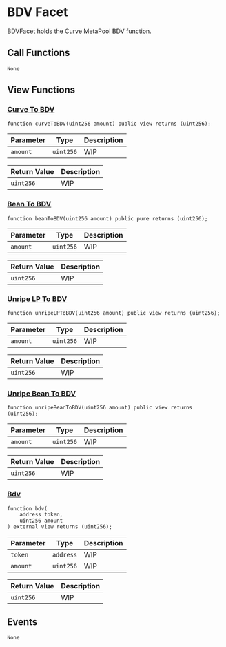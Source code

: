 # BDV Facet

BDVFacet holds the Curve MetaPool BDV function.

## Call Functions

```
None
```

## View Functions

### [Curve To BDV](https://github.com/BeanstalkFarms/Beanstalk/blob/master/protocol/contracts/beanstalk/silo/BDVFacet.sol#L19)

```solidity
function curveToBDV(uint256 amount) public view returns (uint256);
```

| Parameter | Type      | Description |
|-----------|-----------|-------------|
| `amount`  | `uint256` | WIP         |

| Return Value | Description |
|--------------|-------------|
| `uint256`    | WIP         |

### [Bean To BDV](https://github.com/BeanstalkFarms/Beanstalk/blob/master/protocol/contracts/beanstalk/silo/BDVFacet.sol#L23)

```solidity
function beanToBDV(uint256 amount) public pure returns (uint256);
```

| Parameter | Type      | Description |
|-----------|-----------|-------------|
| `amount`  | `uint256` | WIP         |

| Return Value | Description |
|--------------|-------------|
| `uint256`    | WIP         |

### [Unripe LP To BDV](https://github.com/BeanstalkFarms/Beanstalk/blob/master/protocol/contracts/beanstalk/silo/BDVFacet.sol#L27)

```solidity
function unripeLPToBDV(uint256 amount) public view returns (uint256);
```

| Parameter | Type      | Description |
|-----------|-----------|-------------|
| `amount`  | `uint256` | WIP         |

| Return Value | Description |
|--------------|-------------|
| `uint256`    | WIP         |

### [Unripe Bean To BDV](https://github.com/BeanstalkFarms/Beanstalk/blob/master/protocol/contracts/beanstalk/silo/BDVFacet.sol#L33)

```solidity
function unripeBeanToBDV(uint256 amount) public view returns (uint256);
```

| Parameter | Type      | Description |
|-----------|-----------|-------------|
| `amount`  | `uint256` | WIP         |

| Return Value | Description |
|--------------|-------------|
| `uint256`    | WIP         |

### [Bdv](https://github.com/BeanstalkFarms/Beanstalk/blob/master/protocol/contracts/beanstalk/silo/BDVFacet.sol#L37)

```solidity
function bdv(
    address token, 
    uint256 amount
) external view returns (uint256);
```

| Parameter | Type      | Description |
|-----------|-----------|-------------|
| `token`   | `address` | WIP         |
| `amount`  | `uint256` | WIP         |

| Return Value | Description |
|--------------|-------------|
| `uint256`    | WIP         |

## Events

```solidity
None
```
